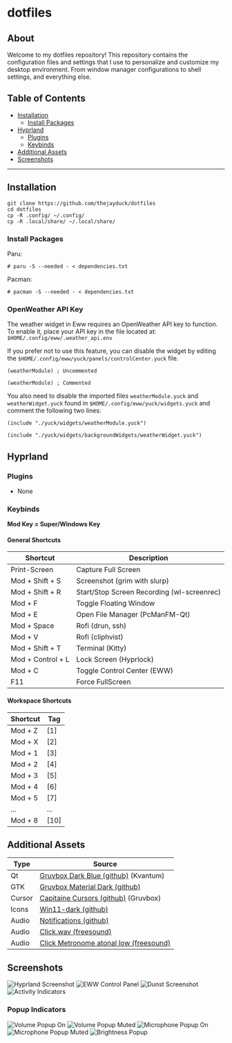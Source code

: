 # dotfiles

## About

Welcome to my dotfiles repository! This repository contains the configuration files and settings that I use to personalize and customize my desktop environment. From window manager configurations to shell settings, and everything else.

## Table of Contents

- [Installation](#installation)
  - [Install Packages](#install-packages)
- [Hyprland](#hyprland)
  - [Plugins](#plugins)
  - [Keybinds](#keybinds)
- [Additional Assets](#additional-assets)
- [Screenshots](#screenshots)

---

## Installation

```
git clone https://github.com/thejayduck/dotfiles
cd dotfiles
cp -R .config/ ~/.config/
cp -R .local/share/ ~/.local/share/
```

### Install Packages

Paru:

`# paru -S --needed - < dependencies.txt`

Pacman:

`# pacman -S --needed - < dependencies.txt`

### OpenWeather API Key

The weather widget in Eww requires an OpenWeather API key to function. To enable it, place your API key in the file located at: `$HOME/.config/eww/.weather_api.env`

If you prefer not to use this feature, you can disable the widget by editing the `$HOME/.config/eww/yuck/panels/controlCenter.yuck` file.

```
(weatherModule) ; Uncommented

(weatherModule) ; Commented
```

You also need to disable the imported files `weatherModule.yuck` and `weatherWidget.yuck` found in `$HOME/.config/eww/yuck/widgets.yuck` and comment the following two lines:

```
(include "./yuck/widgets/weatherModule.yuck")

(include "./yuck/widgets/backgroundWidgets/weatherWidget.yuck")
```

## Hyprland

### Plugins

- None

### Keybinds

**Mod Key = Super/Windows Key**

#### General Shortcuts

| Shortcut          | Description                                |
| ----------------- | ------------------------------------------ |
| Print-Screen      | Capture Full Screen                        |
| Mod + Shift + S   | Screenshot (grim with slurp)               |
| Mod + Shift + R   | Start/Stop Screen Recording (wl-screenrec) |
| Mod + F           | Toggle Floating Window                     |
| Mod + E           | Open File Manager (PcManFM-Qt)             |
| Mod + Space       | Rofi (drun, ssh)                           |
| Mod + V           | Rofi (cliphvist)                           |
| Mod + Shift + T   | Terminal (Kitty)                           |
| Mod + Control + L | Lock Screen (Hyprlock)                     |
| Mod + C           | Toggle Control Center (EWW)                |
| F11               | Force FullScreen                           |

#### Workspace Shortcuts

| Shortcut | Tag  |
| -------- | ---- |
| Mod + Z  | [1]  |
| Mod + X  | [2]  |
| Mod + 1  | [3]  |
| Mod + 2  | [4]  |
| Mod + 3  | [5]  |
| Mod + 4  | [6]  |
| Mod + 5  | [7]  |
| ...      | ...  |
| Mod + 8  | [10] |

## Additional Assets

| Type   | Source                                                                                             |
| ------ | -------------------------------------------------------------------------------------------------- |
| Qt     | [Gruvbox Dark Blue (github)](https://github.com/sachnr/gruvbox-kvantum-themes) (Kvantum)           |
| GTK    | [Gruvbox Material Dark (github)](https://github.com/TheGreatMcPain/gruvbox-material-gtk)           |
| Cursor | [Capitaine Cursors (github)](https://github.com/sainnhe/capitaine-cursors) (Gruvbox)               |
| Icons  | [Win11-dark (github)](https://github.com/yeyushengfan258/Win11-icon-theme)                         |
| Audio  | [Notifications (github)](https://github.com/akx/Notifications)                                     |
| Audio  | [Click.wav (freesound)](https://freesound.org/people/kwahmah_02/sounds/256116/)                    |
| Audio  | [Click Metronome atonal low (freesound)](https://freesound.org/people/lennartgreen/sounds/566887/) |

## Screenshots

![Hyprland Screenshot](https://i.imgur.com/LKaZDUJ.png)
![EWW Control Panel](https://i.imgur.com/gY0FUeK.png)
![Dunst Screenshot](https://i.imgur.com/hUnNI5U.png)
![Activity Indicators](https://i.imgur.com/k2ooLOU.png)

### Popup Indicators

![Volume Popup On](https://i.imgur.com/sDa2OTM.png)
![Volume Popup Muted](https://i.imgur.com/EAR6Bzc.png)
![Microphone Popup On](https://i.imgur.com/hVyAMDM.png)
![Microphone Popup Muted](https://i.imgur.com/v5PajzD.png)
![Brightness Popup](https://i.imgur.com/L9LBFbR.png)
